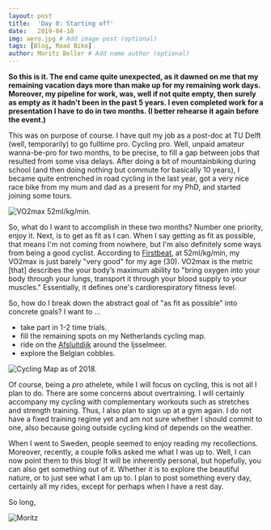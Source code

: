 ```yaml
---
layout: post
title:  'Day 0: Starting off'
date:   2019-04-10
img: aero.jpg # Add image post (optional)
tags: [Blog, Road Bike]
author: Moritz Beller # Add name author (optional)
---
```


**So this is it. The end came quite unexpected, as it dawned on me
that my remaining vacation days more than make up for my remaining
work days. Moreover, my pipeline for work, was, well if not quite
empty, then surely as empty as it hadn't been in the past 5 years. I
even completed work for a presentation I have to do in two months. (I
better rehearse it again before the event.)**

This was on purpose of course. I have quit my job as a post-doc at TU
Delft (well, temporarily) to go fulltime pro. Cycling pro. Well,
unpaid amateur wanna-be-pro for two months, to be precise, to fill a
gap between jobs that resulted from some visa delays. After doing a
bit of mountainbiking during school (and then doing nothing but
commute for basically 10 years), I became quite entrenched in road
cycling in the last year, got a very nice race bike from my mum and
dad as a present for my PhD, and started joining some tours. 

![VO2max 52ml/kg/min.]({{site.baseurl}}/assets/img/vo2max.jpg)

So, what do I want to accomplish in these two months? Number one
priority, enjoy it. Next, is to get as fit as I can. When I say
getting as fit as possible, that means I'm not coming from nowhere,
but I'm also definitely some ways from being a good cyclist. According
to
[Firstbeat](https://www.firstbeat.com/en/consumer-feature/vo2max-fitness-level/),
at 52ml/kg/min, my VO2max is just barely "very good" for my age
(30). VO2max is the metric [that] describes the your body’s maximum
ability to "bring oxygen into your body through your lungs, transport
it through your blood supply to your muscles." Essentially, it defines
one's cardiorespiratory fitness level.

So, how do I break down the abstract goal of "as fit as possible" into
concrete goals? I want to ...

- take part in 1-2 time trials.
- fill the remaining spots on my Netherlands cycling map.
- ride on the [Afsluitdijk](https://en.wikipedia.org/wiki/Afsluitdijk) around
  the Ijsselmeer.
- explore the Belgian cobbles.

![Cycling Map as of 2018.]({{site.baseurl}}/assets/img/cyclingmap2018.jpg)

Of course, being a *pro* athelete, while I will focus on cycling, this
is not all I plan to do. There are some concerns about overtraining. I
will certainly accompany my cycling with complementary workouts such
as stretches and strength training. Thus, I also plan to sign up at a
gym again. I do not have a fixed training regime yet and am not sure
whether I should commit to one, also because going outside cycling
kind of depends on the weather.

When I went to Sweden, people seemed to enjoy reading my
recollections. Moreover, recently, a couple folks asked me what I was
up to. Well, I can now point them to this blog! It will be inherently
personal, but hopefully, you can also get something out of it. Whether
it is to explore the beautiful nature, or to just see what I am up
to. I plan to post something every day, certainly all my rides, except
for perhaps when I have a rest day.

So long,

![Moritz]({{site.baseurl}}/assets/img/moritz.png)
